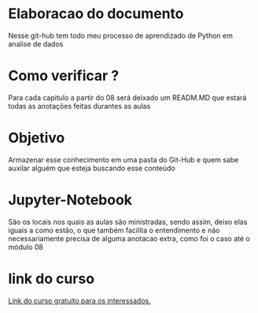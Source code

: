 # Elaboracao do documento
Nesse git-hub tem todo meu processo de aprendizado de Python em analise de dados

# Como verificar ?
Para cada capitulo a partir do 08 será deixado um READM.MD que estará todas as anotações feitas durantes as aulas

# Objetivo
Armazenar esse conhecimento em uma pasta do Git-Hub e quem sabe auxilar alguém que esteja buscando esse conteúdo

# Jupyter-Notebook
São os locais nos quais as aulas são ministradas, sendo assim, deixo elas iguais a como estão, o que também facilita o entendimento e não necessariamente precisa de alguma anotacao extra, como foi o caso até o módulo 08

# link do curso
[Link do curso gratuito para os interessados.](https://www.datascienceacademy.com.br/path-player?courseid=fundamentos-de-linguagem-python-para-analise-de-dados-e-data-science&unit=63eefa8c95bd7b7e110e90a8Unit)